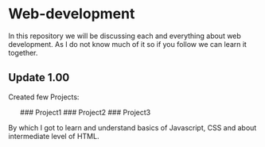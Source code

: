 # Web-development
In this repository we will be discussing each and everything about web development.
As I do not know much of it so if you follow we can learn it together.

## Update 1.00
Created few Projects:
<ol>
### Project1
### Project2
### Project3
</ol>
By which I got to learn and understand basics of Javascript, CSS and about intermediate level of HTML. 
